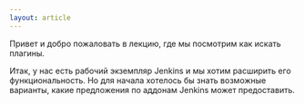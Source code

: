 ```yaml
---
layout: article
---
```

Привет и добро пожаловать в лекцию, где мы посмотрим как искать плагины.

Итак, у нас есть рабочий экземпляр Jenkins и мы хотим расширить его функциональность. Но для начала хотелось бы знать возможные варианты, какие предложения по аддонам Jenkins может предоставить.
